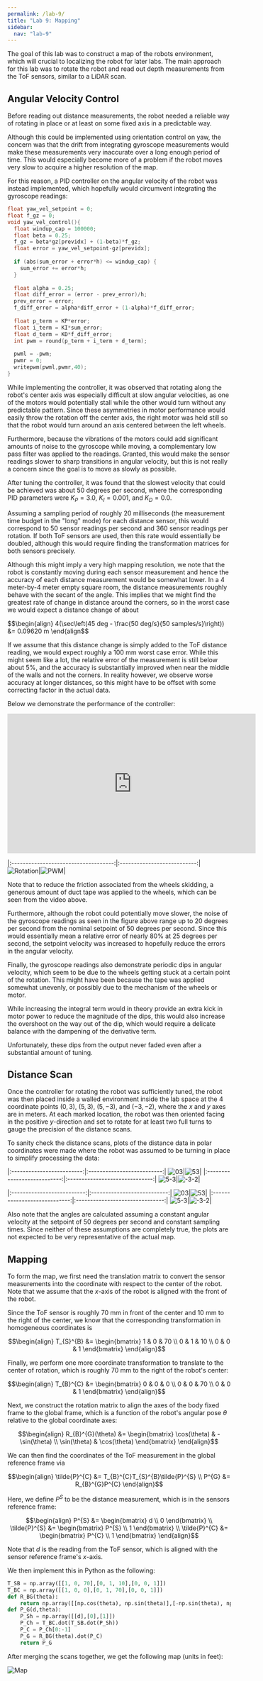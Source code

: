 ```yaml
---
permalink: /lab-9/
title: "Lab 9: Mapping"
sidebar:
  nav: "lab-9"
---
```


The goal of this lab was to construct a map of the robots environment, which will crucial to localizing the robot for later labs. The main approach for this lab was to rotate the robot and read out depth measurements from the ToF sensors, similar to a LiDAR scan.

## Angular Velocity Control
Before reading out distance measurements, the robot needed a reliable way of rotating in place or at least on some fixed axis in a predictable way. 

Although this could be implemented using orientation control on yaw, the concern was that the drift from integrating gyroscope measurements would make these measurements very inaccurate over a long enough period of time. This would especially become more of a problem if the robot moves very slow to acquire a higher resolution of the map.

For this reason, a PID controller on the angular velocity of the robot was instead implemented, which hopefully would circumvent integrating the gyroscope readings:

```cpp
float yaw_vel_setpoint = 0;
float f_gz = 0;
void yaw_vel_control(){
  float windup_cap = 100000;
  float beta = 0.25;
  f_gz = beta*gz[previdx] + (1-beta)*f_gz; 
  float error = yaw_vel_setpoint-gz[previdx];
  
  if (abs(sum_error + error*h) <= windup_cap) {
    sum_error += error*h;
  }
   
  float alpha = 0.25;
  float diff_error = (error - prev_error)/h;
  prev_error = error;
  f_diff_error = alpha*diff_error + (1-alpha)*f_diff_error; 
  
  float p_term = KP*error;
  float i_term = KI*sum_error;
  float d_term = KD*f_diff_error;
  int pwm = round(p_term + i_term + d_term);
  
  pwml = -pwm;
  pwmr = 0;
  writepwm(pwml,pwmr,40);
}
```

While implementing the controller, it was observed that rotating along the robot's center axis was especially difficult at slow angular velocities, as one of the motors would potentially stall while the other would turn without any predictable pattern. Since these asymmetries in motor performance would easily throw the rotation off the center axis, the right motor was held still so that the robot would turn around an axis centered between the left wheels.

Furthermore, because the vibrations of the motors could add significant amounts of noise to the gyroscope while moving, a complementary low pass filter was applied to the readings. Granted, this would make the sensor readings slower to sharp transitions in angular velocity, but this is not really a concern since the goal is to move as slowly as possible.

After tuning the controller, it was found that the slowest velocity that could be achieved was about 50 degrees per second, where the corresponding PID parameters were $K_P = 3.0$, $K_I = 0.001$, and $K_D = 0.0$. 

Assuming a sampling period of roughly 20 milliseconds (the measurement time budget in the "long" mode) for each distance sensor, this would correspond to 50 sensor readings per second and 360 sensor readings per rotation. If both ToF sensors are used, then this rate would essentially be doubled, although this would require finding the transformation matrices for both sensors precisely.

Although this might imply a very high mapping resolution, we note that the robot is constantly moving during each sensor measurement and hence the accuracy of each distance measurement would be somewhat lower. In a 4 meter-by-4 meter empty square room, the distance measurements roughly behave with the secant of the angle. This implies that we might find the greatest rate of change in distance around the corners, so in the worst case we would expect a distance change of about 

$$\begin{align}
4(\sec\left(45 deg - \frac{50 deg/s}{50 samples/s}\right)) &= 0.09620 m
\end{align$$

If we assume that this distance change is simply added to the ToF distance reading, we would expect roughly a 100 mm worst case error. While this might seem like a lot, the relative error of the measurement is still below about 5%, and the accuracy is substantially improved when near the middle of the walls and not the corners. In reality however, we observe worse accuracy at longer distances, so this might have to be offset with some correcting factor in the actual data.

Below we demonstrate the performance of the controller:

<iframe width="560" height="315" src="https://www.youtube.com/embed/MxB0IlATCDk" title="YouTube video player" frameborder="0" allow="accelerometer; autoplay; clipboard-write; encrypted-media; gyroscope; picture-in-picture; web-share" allowfullscreen></iframe>

|:------------------------------------:|:---------------------------:|
![Rotation](/lab-9-assets/Rotation.png)|![PWM](/lab-9-assets/PWM.png)|

Note that to reduce the friction associated from the wheels skidding, a generous amount of duct tape was applied to the wheels, which can be seen from the video above. 

Furthermore, although the robot could potentially move slower, the noise of the gyroscope readings as seen in the figure above range up to 20 degrees per second from the nominal setpoint of 50 degrees per second. Since this would essentially mean a relative error of nearly 80% at 25 degrees per second, the setpoint velocity was increased to hopefully reduce the errors in the angular velocity.

Finally, the gyroscope readings also demonstrate periodic dips in angular velocity, which seem to be due to the wheels getting stuck at a certain point of the rotation. This might have been because the tape was applied somewhat unevenly, or possibly due to the mechanism of the wheels or motor. 

While increasing the integral term would in theory provide an extra kick in motor power to reduce the magnitude of the dips, this would also increase the overshoot on the way out of the dip, which would require a delicate balance with the dampening of the derivative term. 

Unfortunately, these dips from the output never faded even after a substantial amount of tuning.

## Distance Scan

Once the controller for rotating the robot was sufficiently tuned, the robot was then placed inside a walled environment inside the lab space at the 4 coordinate points $(0,3)$, $(5,3)$, $(5,-3)$, and $(-3,-2)$, where the $x$ and $y$ axes are in meters. At each marked location, the robot was then oriented facing in the positive $y$-direction and set to rotate for at least two full turns to gauge the precision of the distance scans.

To sanity check the distance scans, plots of the distance data in polar coordinates were made where the robot was assumed to be turning in place to simplify processing the data: 

|:-------------------------:|:--------------------------:|
![03](/lab-9-assets/032.png)|![53](/lab-9-assets/532.png)|
|:---------------------------:|:------------------------------:|
![5-3](/lab-9-assets/5n32.png)|![-3-2](/lab-9-assets/n3n22.png)|

|:--------------------------:|:---------------------------:|
![03](/lab-9-assets/03p2.png)|![53](/lab-9-assets/53p2.png)|
|:----------------------------:|:-------------------------------:|
![5-3](/lab-9-assets/5n3p2.png)|![-3-2](/lab-9-assets/n3n2p2.png)|

Also note that the angles are calculated assuming a constant angular velocity at the setpoint of 50 degrees per second and constant sampling times. Since neither of these assumptions are completely true, the plots are not expected to be very representative of the actual map.

## Mapping

To form the map, we first need the translation matrix to convert the sensor measurements into the coordinate with respect to the center of the robot. Note that we assume that the $x$-axis of the robot is aligned with the front of the robot. 

Since the ToF sensor is roughly 70 mm in front of the center and 10 mm to the right of the center, we know that the corresponding transformation in homogeneous coordinates is

$$\begin{align}
T_{S}^{B} &= 
\begin{bmatrix}
1 & 0 & 70 \\
0 & 1 & 10 \\
0 & 0 & 1
\end{bmatrix}
\end{align}$$

Finally, we perform one more coordinate transformation to translate to the center of rotation, which is roughly 70 mm to the right of the robot's center:

$$\begin{align}
T_{B}^{C} &=
\begin{bmatrix}
0 & 0 & 0 \\
0 & 0 & 70 \\
0 & 0 & 1
\end{bmatrix}
\end{align}$$

Next, we construct the rotation matrix to align the axes of the body fixed frame to the global frame, which is a function of the robot's angular pose $\theta$ relative to the global coordinate axes:

$$\begin{align}
R_{B}^{G}(\theta) &= 
\begin{bmatrix}
\cos(\theta) & -\sin(\theta) \\
\sin(\theta) & \cos(\theta)
\end{bmatrix}
\end{align}$$

We can then find the coordinates of the ToF measurement in the global reference frame via

$$\begin{align}
\tilde{P}^{C} &= T_{B}^{C}T_{S}^{B}\tilde{P}^{S} \\
P^{G} &= R_{B}^{G}P^{C}
\end{align}$$

Here, we define $P^{S}$ to be the distance measurement, which is in the sensors reference frame:

$$\begin{align}
P^{S} &=
\begin{bmatrix}
d \\
0
\end{bmatrix} \\
\tilde{P}^{S} &=
\begin{bmatrix}
P^{S} \\
1
\end{bmatrix} \\
\tilde{P}^{C} &=
\begin{bmatrix}
P^{C} \\
1
\end{bmatrix} 
\end{align}$$

Note that $d$ is the reading from the ToF sensor, which is aligned with the sensor reference frame's $x$-axis.

We then implement this in Python as the following:

```python
T_SB = np.array([[1, 0, 70],[0, 1, 10],[0, 0, 1]])
T_BC = np.array([[1, 0, 0],[0, 1, 70],[0, 0, 1]])
def R_BG(theta):
    return np.array([[np.cos(theta), np.sin(theta)],[-np.sin(theta), np.cos(theta)]])
def P_G(d,theta):
    P_Sh = np.array([[d],[0],[1]])
    P_Ch = T_BC.dot(T_SB.dot(P_Sh))
    P_C = P_Ch[0:-1]
    P_G = R_BG(theta).dot(P_C)
    return P_G
```

After merging the scans together, we get the following map (units in feet):

![Map](/lab-9-assets/map.png)

